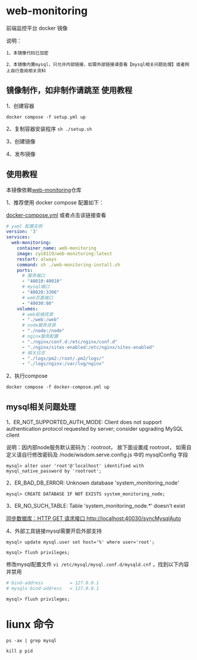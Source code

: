 # web-monitoring

前端监控平台 docker 镜像

说明：

    1、本镜像代码已加密

    2、本镜像内置mysql，只允许内部链接，如需外部链接请查看【mysql相关问题处理】或者网上自行查阅相关资料

## 镜像制作，如非制作请跳至 使用教程

1、创建容器

`docker compose -f setup.yml up`

2、复制容器安装程序
`sh ./setup.sh`

3、创建镜像

4、发布镜像

## 使用教程

本镜像依赖[web-monitoring](https://github.com/zys8119/web-monitoring)仓库

1、推荐使用 docker compose 配置如下：

[docker-compose.yml](https://github.com/zys8119/web-monitoring/blob/master/docker-compose.yml) 或者点击该链接查看

```yaml
# yaml 配置实例
version: '3'
services:
  web-monitoring:
    container_name: web-monitoring
    image: zys8119/web-monitoring:latest
    restart: always
    command: sh ./web-monitoring-install.sh
    ports:
      # 服务端口
      - "40010:40010"
      # mysql端口
      - "40020:3306"
      # web页面端口
      - "40030:80"
    volumes:
      # web前端资源
      - "./web:/web"
      # node服务资源
      - "./node:/node"
      # nginx服务配置
      - "./nginx/conf.d:/etc/nginx/conf.d"
      - "./nginx/sites-enabled:/etc/nginx/sites-enabled"
      # 相关日志
      - "./logs/pm2:/root/.pm2/logs/"
      - "./logs/nginx:/var/log/nginx"
```

2、执行compose

`docker compose -f docker-compose.yml up `

## mysql相关问题处理

1、ER_NOT_SUPPORTED_AUTH_MODE: Client does not support authentication protocol requested by server; consider upgrading MySQL client

说明：因内部node服务默认密码为：rootroot， 故下面设置成 rootroot， 如需自定义请自行修改密码及 /node/wisdom.serve.config.js 中的 mysqlConfig 字段

`mysql> alter user 'root'@'localhost' identified with mysql_native_password by 'rootroot';`

2、ER_BAD_DB_ERROR: Unknown database 'system_monitoring_node'

`mysql> CREATE DATABASE IF NOT EXISTS system_monitoring_node;`

3、ER_NO_SUCH_TABLE: Table 'system_monitoring_node.*' doesn't exist

[同步数据库：HTTP GET 请求接口 http://localhost:40030/syncMysqlAuto](http://localhost:40030/syncMysqlAuto)

4、外部工具链接mysql需要开启外部支持

`mysql> update mysql.user set host='%' where user='root';`

`mysql> flush privileges;`

修改mysql配置文件 `vi /etc/mysql/mysql.conf.d/mysqld.cnf` ，找到以下内容并禁用

```yaml
# bind-address          = 127.0.0.1
# mysqlx-bind-address   = 127.0.0.1
```



`mysql> flush privileges;`


# liunx 命令

`ps -ax | grep mysql`

`kill p pid`
